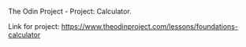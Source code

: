 The Odin Project - Project: Calculator.

Link for project: https://www.theodinproject.com/lessons/foundations-calculator
